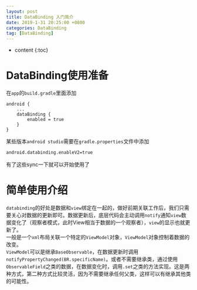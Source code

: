 ```yaml
---
layout: post
title: DataBinding 入门简介
date: 2019-1-31 20:25:00 +0800
categories: DataBinding
tag: [DataBinding]
---
```


* content
{:toc}


DataBinding使用准备
=======================================
在`app`的`build.gradle`里面添加
```
android {
    ...
    dataBinding {
        enabled = true
    }
}
```
某些版本`android studio`需要在`gradle.properties`文件中添加
```bash
android.databinding.enableV2=true
```
有了这些sync一下就可以开始使用了

简单使用介绍
=======================================
`databinding`的好处是数据和`view`绑定在一起的，做好前期关联工作后，我们只需要关心对数据的更新即可。数据更新后，底层代码会主动调用`notify`通知`view`数据变化了（观察者模式，此时View相当于数据的一个观察者），`view`的显示也就更新了。  
一般是一个`xml`布局关联一个特定的`ViewModel`对象，`ViewModel`对象控制着数据的改变。  
`ViewModel`可以是继承`BaseObservable`，在数据更新时调用`notifyPropertyChanged(BR.specificName)`。或者不需要继承类，通过使用`ObservableField`之类的数据，在数据变化时，调用`.set`之类的方法实现。这是两种方式，第二种方式比较灵活，因为不需要继承任何父类，这样可以有继承其他类的可能性。
